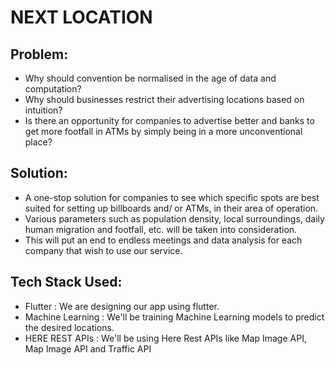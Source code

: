 # NEXT LOCATION
## Problem:
- Why should convention be normalised in the age of data and computation?
- Why should businesses restrict their advertising locations based on intuition?
- Is there an opportunity for companies to advertise better and banks to get more footfall in ATMs by simply being in a more unconventional place?



## Solution:
- A one-stop solution for companies to see which specific spots are best suited for setting up billboards and/ or ATMs, in their area of operation.
- Various parameters such as population density, local surroundings, daily human migration and footfall, etc. will be taken into consideration.
- This will put an end to endless meetings and data analysis for each company that wish to use our service.



## Tech Stack Used:
- Flutter :  We are designing our app using flutter.
- Machine Learning : We'll be training Machine Learning models to predict the desired locations.
- HERE REST APIs : We'll be using Here Rest APIs like Map Image API, Map Image API and Traffic API
